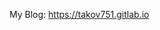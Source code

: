 My Blog: <a rel="nofollow me" rel="me" class="Link--primary" href="https://takov751.gitlab.io">https://takov751.gitlab.io</a>
